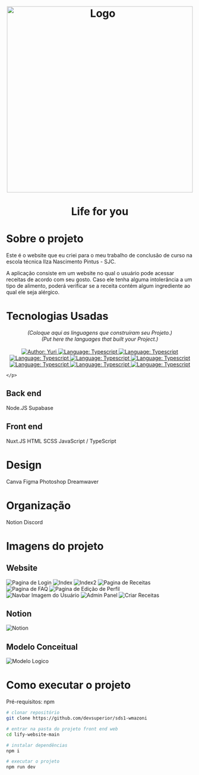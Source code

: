 <h1 align="center">
	<img src="https://i.imgur.com/8IdDLFj.png"  alt="Logo"  width="500"><br><br>
    Life for you
</h1>

# Sobre o projeto

Este é o website que eu criei para o meu trabalho de conclusão de curso na escola técnica Ilza Nascimento Pintus - SJC.

A aplicação consiste em um website no qual o usuário pode acessar receitas de acordo com seu gosto. Caso ele tenha alguma intolerância a um tipo de alimento, poderá verificar se a receita contém algum ingrediente ao qual ele seja alérgico.

# Tecnologias Usadas

<div>
    <p align="center">
        <em>
            (Coloque aqui as linguagens que construíram seu Projeto.)<br>
            (Put here the languages that built your Project.)<br><br>
        </em>
    <a href="https://www.linkedin.com/in/yuri-silva99/" target="_blank">
        <img src="https://img.shields.io/static/v1?label=Author&message=Yuri&color=00ba6d&style=for-the-badge&logo=LinkedIn" alt="Author: Yuri">
    </a>
    <a href="#">
        <img src="https://img.shields.io/badge/TypeScript-007ACC?style=for-the-badge&logo=typescript&logoColor=white" alt="Language: Typescript">
    </a>
    <a href="#">
        <img src="https://img.shields.io/badge/Vue.js-35495E?style=for-the-badge&logo=vue.js&logoColor=4FC08D" alt="Language: Typescript">
    </a>
    <a href="#">
        <img src="https://img.shields.io/badge/JavaScript-F7DF1E?style=for-the-badge&logo=javascript&logoColor=black" alt="Language: Typescript">
    </a>
    <a href="#">
        <img src="https://img.shields.io/badge/Node.js-43853D?style=for-the-badge&logo=node.js&logoColor=white" alt="Language: Typescript">
    </a>    
    <a href="#">
        <img src="https://img.shields.io/badge/Sass-CC6699?style=for-the-badge&logo=sass&logoColor=white" alt="Language: Typescript">
    </a>
    <a href="#">
        <img src="https://img.shields.io/badge/Node.js-43853D?style=for-the-badge&logo=node.js&logoColor=white" alt="Language: Typescript">
    </a>
    <a href="#">
        <img src="https://img.shields.io/badge/Node.js-43853D?style=for-the-badge&logo=node.js&logoColor=white" alt="Language: Typescript">
    </a>
    <a href="#">
        <img src="https://img.shields.io/badge/Node.js-43853D?style=for-the-badge&logo=node.js&logoColor=white" alt="Language: Typescript">
    </a>
    
    </p>
</div>

## Back end
Node.JS
Supabase

## Front end
Nuxt.JS
HTML
SCSS
JavaScript / TypeScript

# Design
Canva
Figma
Photoshop
Dreamwaver

# Organização
Notion
Discord

# Imagens do projeto

## Website
![Pagina de Login](https://i.imgur.com/LnGRUMF.png)
![Index](https://i.imgur.com/DmL8GcB.png)
![Index2](https://i.imgur.com/k6kqWn9.png)
![Pagina de Receitas](https://i.imgur.com/5PrWYp3.png)
![Pagina de FAQ](https://i.imgur.com/JmPVDIK.png)
![Pagina de Edição de Perfil](https://i.imgur.com/4cd0bm2.png)
![Navbar Imagem do Usuário](https://i.imgur.com/JFiatQV.png)
![Admin Panel](https://i.imgur.com/fRx4anF.png)
![Criar Receitas](https://i.imgur.com/BE9F5rJ.png)

## Notion
![Notion](https://i.imgur.com/m1gIoEm.png)

## Modelo Conceitual
![Modelo Logico](https://i.imgur.com/Q87I1KT.png)

# Como executar o projeto

Pré-requisitos: npm

```bash
# clonar repositório
git clone https://github.com/devsuperior/sds1-wmazoni

# entrar na pasta do projeto front end web
cd lify-website-main

# instalar dependências
npm i

# executar o projeto
npm run dev
```
